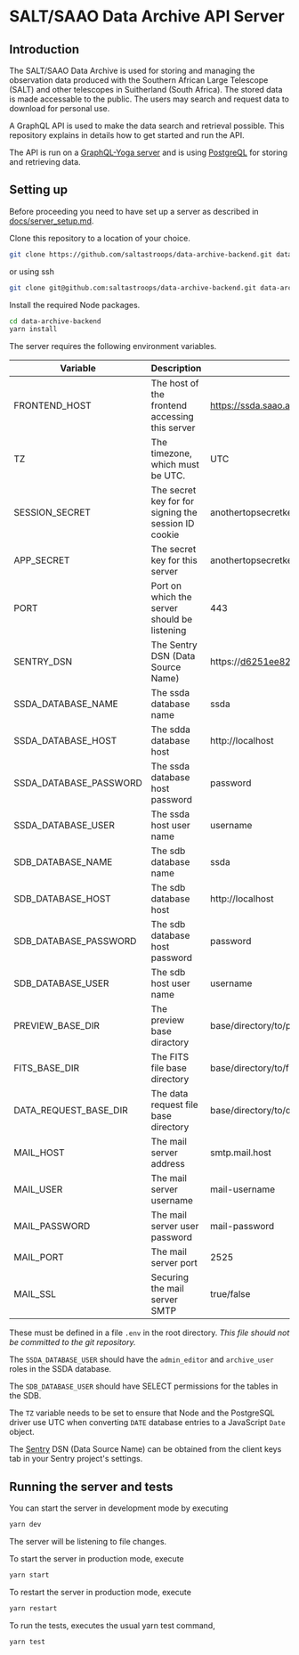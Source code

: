 # SALT/SAAO Data Archive API Server

## Introduction

The SALT/SAAO Data Archive is used for storing and managing the observation data produced with the Southern African Large Telescope (SALT) and other telescopes in Suitherland (South Africa). The stored data is made accessable to the public. The users may search and request data to download for personal use.

A GraphQL API is used to make the data search and retrieval possible. This repository explains in details how to get started and run the API.

The API is run on a [GraphQL-Yoga server](https://github.com/prisma/graphql-yoga) and is using [PostgreQL](https://www.postgresql.org/) for storing and retrieving data.

## Setting up

Before proceeding you need to have set up a server as described in [docs/server_setup.md](docs/server_setup.md).

Clone this repository to a location of your choice.

```bash
git clone https://github.com/saltastroops/data-archive-backend.git data-archive-backend
```

or using ssh

```bash
git clone git@github.com:saltastroops/data-archive-backend.git data-archive-backend
```

Install the required Node packages.

```bash
cd data-archive-backend
yarn install
```

The server requires the following environment variables. 

Variable | Description | Example
---- | ---- | ----
FRONTEND_HOST | The host of the frontend accessing this server | https://ssda.saao.ac.za
TZ | The timezone, which must be UTC. | UTC
SESSION_SECRET | The secret key for for signing the session ID cookie | anothertopsecretkey
APP_SECRET | The secret key for this server | anothertopsecretkey
PORT | Port on which the server should be listening | 443
SENTRY_DSN | The Sentry DSN (Data Source Name) | https://d6251ee8232d4au0b57cbhy38c059af6@sentry.io/237524
SSDA_DATABASE_NAME | The ssda database name | ssda
SSDA_DATABASE_HOST | The sdda database host | http://localhost
SSDA_DATABASE_PASSWORD | The ssda database host password | password
SSDA_DATABASE_USER | The ssda host user name | username
SDB_DATABASE_NAME | The sdb database name | ssda
SDB_DATABASE_HOST | The sdb database host | http://localhost
SDB_DATABASE_PASSWORD | The sdb database host password | password
SDB_DATABASE_USER | The sdb host user name | username
PREVIEW_BASE_DIR | The preview base diractory | base/directory/to/previews
FITS_BASE_DIR | The FITS file base directory | base/directory/to/fits
DATA_REQUEST_BASE_DIR | The data request file base directory | base/directory/to/data_request
MAIL_HOST | The mail server address | smtp.mail.host
MAIL_USER | The mail server username | mail-username
MAIL_PASSWORD | The mail server user password | mail-password
MAIL_PORT | The mail server port | 2525
MAIL_SSL | Securing the mail server SMTP | true/false

These must be defined in a file ```.env``` in the root directory. *This file should not be committed to the git repository.*

The `SSDA_DATABASE_USER` should have the `admin_editor` and `archive_user` roles in the SSDA database.

The `SDB_DATABASE_USER` should have SELECT permissions for the tables in the SDB.

The `TZ` variable needs to be set to ensure that Node and the PostgreSQL driver use UTC when converting `DATE` database entries to a JavaScript `Date` object.

The [Sentry](https://sentry.io) DSN (Data Source Name) can be obtained from the client keys tab in your Sentry project's settings.

## Running the server and tests

You can start the server in development mode by executing 

```bash
yarn dev
```

The server will be listening to file changes. 


To start the server in production mode, execute

```bash
yarn start
```

To restart the server in production mode, execute

```bash
yarn restart
```

To run the tests, executes the usual yarn test command,

```bash
yarn test
```
